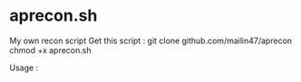 # aprecon.sh
My own recon script
Get this script : git clone github.com/mailin47/aprecon
chmod +x aprecon.sh

Usage : 
